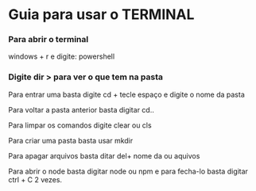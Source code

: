# Guia para usar o TERMINAL

### Para abrir o terminal

windows + r e digite: powershell

### Digite dir > para ver o que tem na pasta

Para entrar uma basta digite cd + tecle espaço e 
digite o nome da pasta

Para voltar a pasta anterior basta digitar cd..

Para limpar os comandos digite clear ou cls

Para criar uma pasta basta usar mkdir

Para apagar arquivos basta ditar del+ nome da 
ou aquivos

Para abrir o node basta digitar node ou npm e para fecha-lo
basta digitar ctrl + C 2 vezes.

